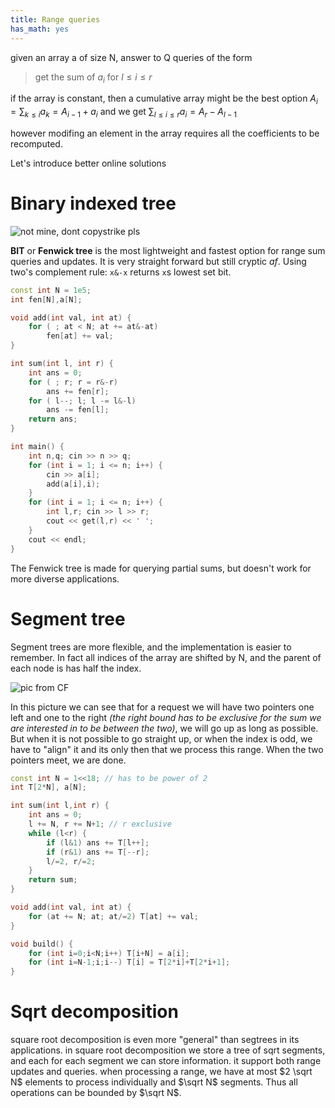 ```yaml
---
title: Range queries
has_math: yes
---
```


given an array a of size N, answer to Q queries of the form
> get the sum of $a_i$ for $l \leq i \leq r$

if the array is constant, then a cumulative array might be the best option
$A_i = \sum_{k \leq i} a_k = A_{i-1} + a_i$ and we get
$\sum_{l \leq i \leq r} a_i = A_r - A_{l-1}$

however modifing an element in the array requires all the coefficients to be recomputed.

Let's introduce better online solutions 

# Binary indexed tree

![not mine, dont copystrike pls](http://mrl.kr/wordpress/wp-content/uploads/2016/02/2.jpg)

**BIT** or **Fenwick tree** is the most lightweight and fastest option
for range sum queries and updates. It is very straight forward but still
cryptic _af_. Using two's complement rule: `x&-x` returns `x`s lowest set bit.

```cpp
const int N = 1e5;
int fen[N],a[N];

void add(int val, int at) {
    for ( ; at < N; at += at&-at)
        fen[at] += val;
}

int sum(int l, int r) {
    int ans = 0;
    for ( ; r; r = r&-r)
        ans += fen[r];
    for ( l--; l; l -= l&-l)
        ans -= fen[l];
    return ans;
}

int main() {
    int n,q; cin >> n >> q;
    for (int i = 1; i <= n; i++) {
        cin >> a[i];
        add(a[i],i);
    }
    for (int i = 1; i <= n; i++) {
        int l,r; cin >> l >> r;
        cout << get(l,r) << ' ';
    }
    cout << endl;
}
```

The Fenwick tree is made for querying partial sums, but doesn't work for more diverse applications.

# Segment tree

Segment trees are more flexible, and the implementation is easier to remember.
In fact all indices of the array are shifted by N,
and the parent of each node is has half the index.

![pic from CF](http://i.imgur.com/GGBmcEP.png)

In this picture we can see that for a request we will have two pointers
one left and one to the right _(the right bound has to be exclusive for the
sum we are interested in to be between the two)_,
we will go up as long as possible. But when it is not possible to go straight up,
or when the index is odd, we have to "align" it and its only then that we process this range.
When the two pointers meet, we are done.

```cpp
const int N = 1<<18; // has to be power of 2
int T[2*N], a[N];

int sum(int l,int r) {
    int ans = 0;
    l += N, r += N+1; // r exclusive
    while (l<r) {
        if (l&1) ans += T[l++];
        if (r&1) ans += T[--r];
        l/=2, r/=2;
    }
    return sum;
}

void add(int val, int at) {
    for (at += N; at; at/=2) T[at] += val;
}

void build() {
    for (int i=0;i<N;i++) T[i+N] = a[i];
    for (int i=N-1;i;i--) T[i] = T[2*i]+T[2*i+1];
}
```

# Sqrt decomposition
square root decomposition is even more "general" than segtrees in its applications.
in square root decomposition we store a tree of sqrt segments, and each for each segment we can store
information. it support both range updates and queries.
when processing a range, we have at most $2 \sqrt N$ elements to process
individually and $\sqrt N$ segments. Thus all operations can be bounded by $\sqrt N$.
